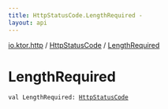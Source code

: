 ```yaml
---
title: HttpStatusCode.LengthRequired - 
layout: api
---
```


<div class='api-docs-breadcrumbs'><a href="../index.html">io.ktor.http</a> / <a href="index.html">HttpStatusCode</a> / <a href="./-length-required.html">LengthRequired</a></div>

# LengthRequired

<div class="signature"><code><span class="keyword">val </span><span class="identifier">LengthRequired</span><span class="symbol">: </span><a href="index.html"><span class="identifier">HttpStatusCode</span></a></code></div>
